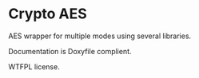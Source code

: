 Crypto AES
==========

AES wrapper for multiple modes using several libraries.

Documentation is Doxyfile complient.

WTFPL license.

